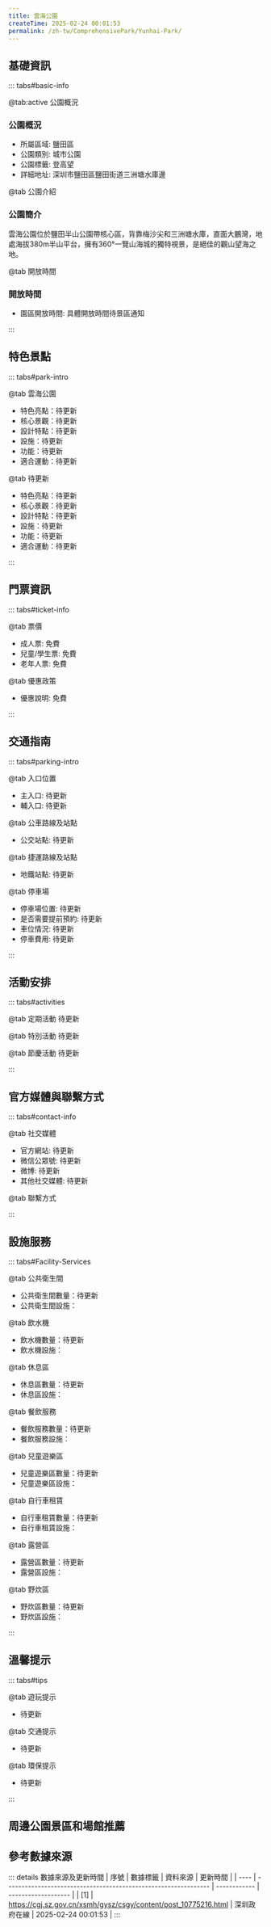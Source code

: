 ```yaml
---
title: 雲海公園
createTime: 2025-02-24 00:01:53
permalink: /zh-tw/ComprehensivePark/Yunhai-Park/
---
```



<script setup>
import ImageSwiper from '/.vuepress/theme/components/ImageSwiper.vue'
// 轮播图数据
const swiperItems = [
    {
                link: 'https://cgj.sz.gov.cn/img/4/4005/4005946/10775216.png',
                title: '雲海公園',
                description: '',
                author: '深圳政府在線',
                date: '2025/02/25'
                },
  {
                link: 'https://cgj.sz.gov.cn/img/4/4005/4005946/10775216.png',
                title: '雲海公園',
                description: '',
                author: '深圳政府在線',
                date: '2025/02/25'
                }
]
// 配置项
const swiperConfig = {
  height: 500,
  showInfo: true
}
</script>
<!-- 轮播图组件 -->
<ImageSwiper :items="swiperItems" :config="swiperConfig" />



## 基礎資訊

::: tabs#basic-info

@tab:active 公園概況
### 公園概況
- 所屬區域: 鹽田區
- 公園類別: 城市公園
- 公園標籤: 登高望
- 詳細地址: 深圳市鹽田區鹽田街道三洲塘水庫邊

@tab 公園介紹
### 公園簡介
 雲海公園位於鹽田半山公園帶核心區，背靠梅沙尖和三洲塘水庫，直面大鵬灣，地處海拔380m半山平台，擁有360°一覽山海城的獨特視景，是絕佳的觀山望海之地。


@tab 開放時間
### 開放時間
- 園區開放時間: 具體開放時間待景區通知

:::

## 特色景點

::: tabs#park-intro

@tab 雲海公園
<ImageCard
image="https://cgj.sz.gov.cn/images/index20230710_1.png"
    title="雲海公園"
    description="公園環境優美、景觀宜人、功能複合，位於山林間，不僅是天然的城市氧吧，同時也擁有佔地800平方米的雲海森林服務站和4000多平方米的開放草坪，可供休閒散步和半山閱讀、簡餐等，讓市民零距離親近自然。公園主體建築借山為峰，採勢為形，外形採用輪船概念，巧妙融合在地文化，寓意鹽田區向海啟航的美好願景。"
    date=""
    author="深圳政府在線"
/>


- 特色亮點：待更新
- 核心景觀：待更新
- 設計特點：待更新
- 設施：待更新
- 功能：待更新
- 適合運動：待更新

@tab 待更新
<ImageCard
image="https://cgj.sz.gov.cn/images/index20230710_1.png"
    title="雲海公園"
    description="公園環境優美、景觀宜人、功能複合，位於山林間，不僅是天然的城市氧吧，同時也擁有佔地800平方米的雲海森林服務站和4000多平方米的開放草坪，可供休閒散步和半山閱讀、簡餐等，讓市民零距離親近自然。公園主體建築借山為峰，採勢為形，外形採用輪船概念，巧妙融合在地文化，寓意鹽田區向海啟航的美好願景。"
    date=""
    author="深圳政府在線"
/>


- 特色亮點：待更新
- 核心景觀：待更新
- 設計特點：待更新
- 設施：待更新
- 功能：待更新
- 適合運動：待更新

:::

## 門票資訊

::: tabs#ticket-info

@tab 票價
- 成人票: 免費
- 兒童/學生票: 免費
- 老年人票: 免費

@tab 優惠政策
- 優惠說明: 免費

:::

## 交通指南

::: tabs#parking-intro

@tab 入口位置
- 主入口: 待更新
- 輔入口: 待更新

@tab 公車路線及站點
- 公交站點: 待更新

@tab 捷運路線及站點
- 地鐵站點: 待更新

@tab 停車場
- 停車場位置: 待更新
- 是否需要提前預約: 待更新
- 車位情況: 待更新
- 停車費用: 待更新

:::

## 活動安排

::: tabs#activities

@tab 定期活動
待更新

@tab 特別活動
待更新

@tab 節慶活動
待更新

:::

## 官方媒體與聯繫方式

::: tabs#contact-info

@tab 社交媒體
- 官方網站: 待更新
- 微信公眾號: 待更新
- 微博: 待更新
- 其他社交媒體: 待更新

@tab 聯繫方式

:::

## 設施服務

::: tabs#Facility-Services

@tab 公共衛生間
- 公共衛生間數量：待更新
- 公共衛生間設施：

@tab 飲水機
- 飲水機數量：待更新
- 飲水機設施：

@tab 休息區
- 休息區數量：待更新
- 休息區設施：

@tab 餐飲服務
- 餐飲服務數量：待更新
- 餐飲服務設施：

@tab 兒童遊樂區
- 兒童遊樂區數量：待更新
- 兒童遊樂區設施：

@tab 自行車租賃
- 自行車租賃數量：待更新
- 自行車租賃設施：

@tab 露營區
- 露營區數量：待更新
- 露營區設施：

@tab 野炊區
- 野炊區數量：待更新
- 野炊區設施：

:::

## 溫馨提示

::: tabs#tips

@tab 遊玩提示
- 待更新

@tab 交通提示
- 待更新

@tab 環保提示
- 待更新

:::

## 周邊公園景區和場館推薦

<CardGrid>
  <ImageCard
        image="https://cgj.sz.gov.cn/img/4/4005/4005947/10775217.png"
        title="零碳公園"
        description="零碳公園位於龍崗區坪地街道鹽龍大道以北，環坪北路以西，深圳國際低碳城會展中心，西與外環高速相鄰，佔地185290.52平方米，是深圳首個低碳科普主題山體公園。"
        href="/zh-tw/ComprehensivePark/Zero-Carbon-Park/"
        author="深圳政府在線"
        date="2025/01/02"
      />
      <ImageCard
        image="https://cgj.sz.gov.cn/img/4/4005/4005947/10775217.png"
        title="零碳公園"
        description="零碳公園位於龍崗區坪地街道鹽龍大道以北，環坪北路以西，深圳國際低碳城會展中心，西與外環高速相鄰，佔地185290.52平方米，是深圳首個低碳科普主題山體公園。"
        href="/zh-tw/ComprehensivePark/Zero-Carbon-Park/"
        author="深圳政府在線"
        date="2025/01/02"
      />
    </CardGrid>


## 參考數據來源

::: details 數據來源及更新時間
| 序號 | 數據標籤                                                        | 資料來源     | 更新時間            |
| ---- | --------------------------------------------------------------- | ------------ | ------------------- |
| [1]  | https://cgj.sz.gov.cn/xsmh/gysz/csgy/content/post_10775216.html | 深圳政府在線 | 2025-02-24 00:01:53 |
:::

